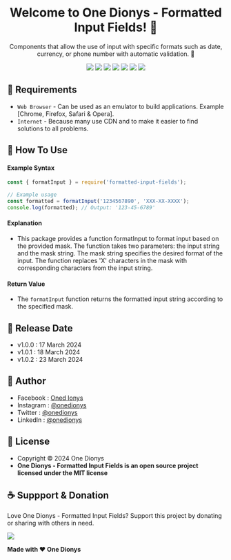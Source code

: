 <h1 align="center">Welcome to One Dionys - Formatted Input Fields! 👋 </h1>

<p align="center">Components that allow the use of input with specific formats such as date, currency, or phone number with automatic validation. 💖 </p>

<p align="center">
<img src="https://img.shields.io/github/contributors/onedionys/onedionys-formatted-input-fields?style=flat-square">
<img src="https://img.shields.io/github/issues/onedionys/onedionys-formatted-input-fields?style=flat-square">
<img src="https://img.shields.io/github/stars/onedionys/onedionys-formatted-input-fields?style=flat-square"> 
<img src="https://img.shields.io/github/forks/onedionys/onedionys-formatted-input-fields?style=flat-square">
<img src="https://img.shields.io/github/last-commit/onedionys/onedionys-formatted-input-fields.svg?style=flat-square">
<img src="https://img.shields.io/github/languages/code-size/onedionys/onedionys-formatted-input-fields?style=flat-square">
<img src="https://img.shields.io/github/license/onedionys/onedionys-formatted-input-fields?style=flat-square">
</p>

## 💾 Requirements

* `Web Browser` - Can be used as an emulator to build applications. Example [Chrome, Firefox, Safari & Opera].
* `Internet` - Because many use CDN and to make it easier to find solutions to all problems.

## 🎯 How To Use

#### Example Syntax

```javascript
const { formatInput } = require('formatted-input-fields');

// Example usage
const formatted = formatInput('1234567890', 'XXX-XX-XXXX');
console.log(formatted); // Output: '123-45-6789'
```

#### Explanation

* This package provides a function formatInput to format input based on the provided mask. The function takes two parameters: the input string and the mask string. The mask string specifies the desired format of the input. The function replaces 'X' characters in the mask with corresponding characters from the input string.

#### Return Value

* The `formatInput` function returns the formatted input string according to the specified mask.

## 📆 Release Date

* v1.0.0 : 17 March 2024
* v1.0.1 : 18 March 2024
* v1.0.2 : 23 March 2024

## 🧑 Author

* Facebook : <a href="https://www.facebook.com/theonedionys"> Oned Ionys</a>
* Instagram : <a href="https://www.instagram.com/onedionys/"> @onedionys</a>
* Twitter : <a href="https://twitter.com/onedionys"> @onedionys</a>
* LinkedIn :  <a href="https://www.linkedin.com/in/onedionys/"> @onedionys</a>

## 📝 License

* Copyright © 2024 One Dionys
* **One Dionys - Formatted Input Fields is an open source project licensed under the MIT license**

## ☕️ Suppport & Donation

Love One Dionys - Formatted Input Fields? Support this project by donating or sharing with others in need.

<a href="https://www.buymeacoffee.com/onedionys"><img src="https://img.shields.io/badge/Buy_Me_A_Coffee-FFDD00?style=for-the-badge&logo=buy-me-a-coffee&logoColor=black"/> </a>

**Made with ❤️ One Dionys**
